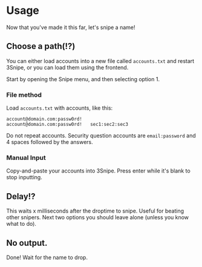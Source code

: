 # Usage

Now that you've made it this far, let's snipe a name!

## Choose a path(!?)

You can either load accounts into a new file called `accounts.txt` and restart 3Snipe, or you can load them
using the frontend.

Start by opening the Snipe menu, and then selecting option 1.

### File method

Load `accounts.txt` with accounts, like this:
```
account@domain.com:passw0rd!
account@domain.com:passw0rd!   sec1:sec2:sec3
```
Do not repeat accounts. Security question accounts are `email:password` and 4 spaces followed by the answers.

### Manual Input

Copy-and-paste your accounts into 3Snipe. Press enter while it's blank to stop inputting.

## Delay!?

This waits x milliseconds after the droptime to snipe. Useful for beating other snipers.
Next two options you should leave alone (unless you know what to do).

## No output.

Done! Wait for the name to drop.